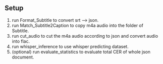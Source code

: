 ## Setup
1. run Format_Subtitle to convert srt --> json.
2. run Match_Subtitle2Caption to copy m4a audio into the folder of Subtitle.
3. run cut_audio to cut the m4a audio according to json and convert audio into flac.
4. run whisper_inference to use whisper predicting dataset.
5. (optional) run evaluate_statistics to evaluate total CER of whole json document.
